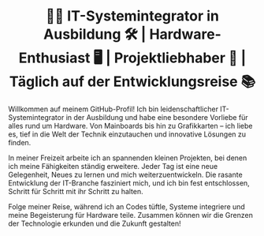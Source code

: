 <h1 align=center>👨‍💻 IT-Systemintegrator in Ausbildung 🛠️ | Hardware-Enthusiast 🖥️ | Projektliebhaber 🚀 | Täglich auf der Entwicklungsreise 📚</h1>

Willkommen auf meinem GitHub-Profil! Ich bin leidenschaftlicher IT-Systemintegrator in der Ausbildung und habe eine besondere Vorliebe für alles rund um Hardware. Von Mainboards bis hin zu Grafikkarten – ich liebe es, tief in die Welt der Technik einzutauchen und innovative Lösungen zu finden.

In meiner Freizeit arbeite ich an spannenden kleinen Projekten, bei denen ich meine Fähigkeiten ständig erweitere. Jeder Tag ist eine neue Gelegenheit, Neues zu lernen und mich weiterzuentwickeln. Die rasante Entwicklung der IT-Branche fasziniert mich, und ich bin fest entschlossen, Schritt für Schritt mit ihr Schritt zu halten.

Folge meiner Reise, während ich an Codes tüftle, Systeme integriere und meine Begeisterung für Hardware teile. Zusammen können wir die Grenzen der Technologie erkunden und die Zukunft gestalten!
